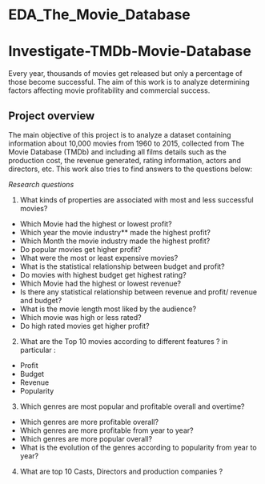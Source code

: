 # EDA_The_Movie_Database
# Investigate-TMDb-Movie-Database
Every year, thousands of movies get released but only a percentage of those become successful. The aim of this work is to analyze determining factors affecting movie profitability and commercial success.

## Project overview
The main objective of this project is to analyze a dataset containing information about 10,000 movies from 1960 to 2015, collected from The Movie Database (TMDb) and including all films details such as the production cost, the revenue generated, rating information, actors and directors, etc. This work also tries to find answers to the questions below:

*Research questions*
1. What kinds of properties are associated with most and less successful movies?
* Which Movie had the highest or lowest profit?
* Which year the movie industry** made the highest profit?
* Which Month the movie industry made the highest profit?
* Do popular movies get higher profit?
* What were the most or least expensive movies?
* What is the statistical relationship between budget and profit?
* Do movies with highest budget get highest rating?
* Which Movie had the highest or lowest revenue?
* Is there any statistical relationship between revenue and profit/ revenue and budget?
* What is the movie length most liked by the audience?
* Which movie was high or less rated?
* Do high rated movies get higher profit?

2. What are the Top 10 movies according to different features ? in particular :
* Profit
* Budget
* Revenue
* Popularity

3. Which genres are most popular and profitable overall and overtime?
* Which genres are more profitable overall?
* Which genres are more profitable from year to year?
* Which genres are more popular overall?
* What is the evolution of the genres according to popularity from year to year?

4. What are top 10 Casts, Directors and production companies ?
